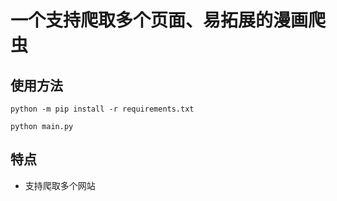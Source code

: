 # 一个支持爬取多个页面、易拓展的漫画爬虫

## 使用方法
```
python -m pip install -r requirements.txt

python main.py
```

## 特点
- 支持爬取多个网站



